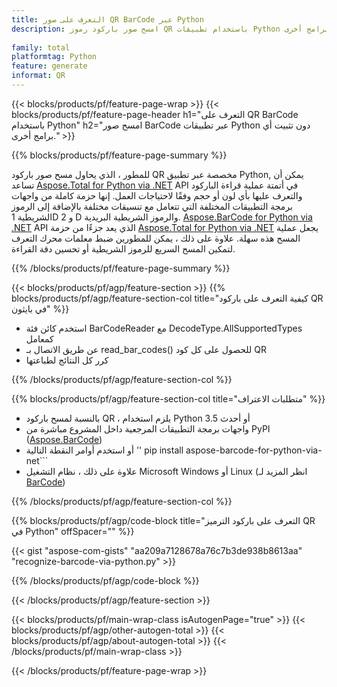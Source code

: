 ```yaml
---
title: التعرف على صور QR BarCode عبر Python
description: امسح صور باركود رموز QR باستخدام تطبيقات Python دون استخدام أي برامج أخرى. 
 
family: total
platformtag: Python
feature: generate
informat: QR
---
```

{{< blocks/products/pf/feature-page-wrap >}}
{{< blocks/products/pf/feature-page-header h1="التعرف على QR BarCode باستخدام Python" h2="امسح صور BarCode عبر تطبيقات Python دون تثبيت أي برامج أخرى." >}}

{{% blocks/products/pf/feature-page-summary %}}

للمطور ، الذي يحاول مسح صور باركود QR مخصصة عبر تطبيق Python, يمكن أن تساعد [Aspose.Total for Python via .NET](https://products.aspose.com/total/python-net/) API في أتمتة عملية قراءة الباركود والتعرف عليها بأي لون أو حجم وفقًا لاحتياجات العمل. إنها حزمة كاملة من واجهات برمجة التطبيقات المختلفة التي تتعامل مع تنسيقات مختلفة بالإضافة إلى الرموز الشريطية 1D و 2 D والرموز الشريطية البريدية. [Aspose.BarCode for Python via .NET](https://products.aspose.com/barcode/python-net/) API الذي يعد جزءًا من حزمة [Aspose.Total for Python via .NET](https://products.aspose.com/total/python-net/) يجعل عملية المسح هذه سهلة. علاوة على ذلك ، يمكن للمطورين ضبط معلمات محرك التعرف لتمكين المسح السريع للرموز الشريطية أو تحسين دقة القراءة.

{{% /blocks/products/pf/feature-page-summary %}}

{{< blocks/products/pf/agp/feature-section >}}
{{% blocks/products/pf/agp/feature-section-col title="كيفية التعرف على باركود QR في بايثون" %}}

- استخدم كائن فئة BarCodeReader مع DecodeType.AllSupportedTypes كمعامل
- عن طريق الاتصال بـ read_bar_codes() للحصول على كل كود QR
- كرر كل النتائج لطباعتها

{{% /blocks/products/pf/agp/feature-section-col %}}

{{% blocks/products/pf/agp/feature-section-col title="متطلبات الاعتراف" %}}

- بالنسبة لمسح باركود QR ، يلزم استخدام Python 3.5 أو أحدث
- واجهات برمجة التطبيقات المرجعية داخل المشروع مباشرة من PyPI ([Aspose.BarCode](https://pypi.org/project/aspose-barcode-for-python-via-net/)) 
- أو استخدم أوامر النقطة التالية '' pip install aspose-barcode-for-python-via-net``` 
- علاوة على ذلك ، نظام التشغيل Microsoft Windows أو Linux (انظر المزيد لـ [BarCode](https://docs.aspose.com/barcode/python-net/system-requirements/)) 

{{% /blocks/products/pf/agp/feature-section-col %}}

{{% blocks/products/pf/agp/code-block title="التعرف على باركود الترميز QR في Python" offSpacer="" %}}

{{< gist "aspose-com-gists" "aa209a7128678a76c7b3de938b8613aa" "recognize-barcode-via-python.py" >}}

{{% /blocks/products/pf/agp/code-block %}}

{{< /blocks/products/pf/agp/feature-section >}}

{{< blocks/products/pf/main-wrap-class isAutogenPage="true" >}}
{{< blocks/products/pf/agp/other-autogen-total >}}
{{< blocks/products/pf/agp/about-autogen-total >}}
{{< /blocks/products/pf/main-wrap-class >}}

{{< /blocks/products/pf/feature-page-wrap >}}